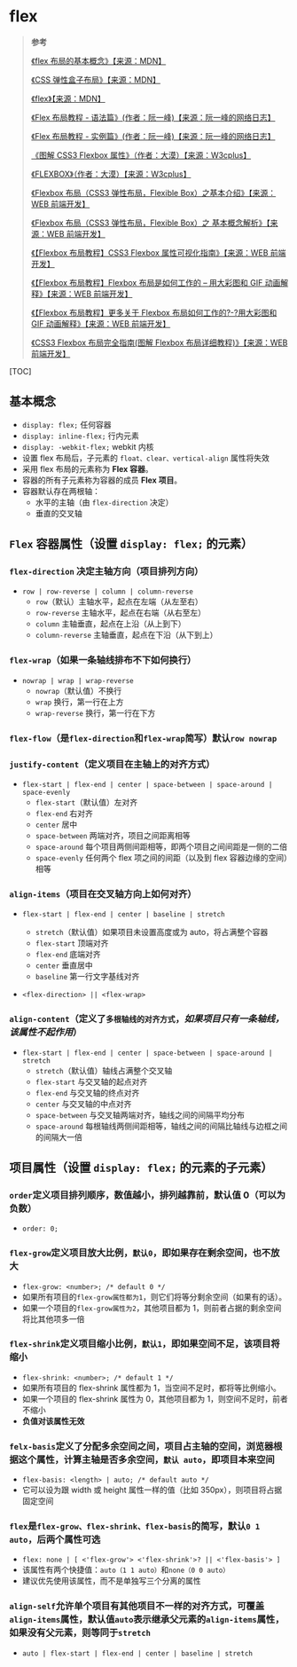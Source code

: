 # flex

> **参考**
>
> [《flex 布局的基本概念》【来源：MDN】](https://developer.mozilla.org/zh-CN/docs/Web/CSS/CSS_Flexible_Box_Layout/Basic_Concepts_of_Flexbox)
>
> [《CSS 弹性盒子布局》【来源：MDN】](https://developer.mozilla.org/zh-CN/docs/Web/CSS/CSS_Flexible_Box_Layout)
>
> [《flex》【来源：MDN】](https://developer.mozilla.org/zh-CN/docs/Web/CSS/flex)
>
> [《Flex 布局教程 - 语法篇》(作者：阮一峰)【来源：阮一峰的网络日志】](https://www.ruanyifeng.com/blog/2015/07/flex-grammar.html)
>
> [《Flex 布局教程 - 实例篇》(作者：阮一峰)【来源：阮一峰的网络日志】](https://www.ruanyifeng.com/blog/2015/07/flex-examples.html)
>
> [《图解 CSS3 Flexbox 属性》（作者：大漠）【来源：W3cplus】](https://www.w3cplus.com/css3/a-visual-guide-to-css3-flexbox-properties.html)
>
> [《FLEXBOX》（作者：大漠）【来源：W3cplus】](https://www.w3cplus.com/blog/tags/157.html)
>
> [《Flexbox 布局（CSS3 弹性布局，Flexible Box）之基本介绍》【来源：WEB 前端开发】](https://www.html.cn/archives/5726)
>
> [《Flexbox 布局（CSS3 弹性布局，Flexible Box）之 基本概念解析》【来源：WEB 前端开发】](https://www.html.cn/archives/5741)
>
> [《【Flexbox 布局教程】CSS3 Flexbox 属性可视化指南》【来源：WEB 前端开发】](https://www.html.cn/archives/5744)
>
> [《【Flexbox 布局教程】Flexbox 布局是如何工作的 – 用大彩图和 GIF 动画解释》【来源：WEB 前端开发】](https://www.html.cn/archives/7212)
>
> [《【Flexbox 布局教程】更多关于 Flexbox 布局如何工作的?-?用大彩图和 GIF 动画解释》【来源：WEB 前端开发】](https://www.html.cn/archives/7236)
>
> [《CSS3 Flexbox 布局完全指南(图解 Flexbox 布局详细教程)》【来源：WEB 前端开发】](https://www.html.cn/archives/8629)

[TOC]

## 基本概念

- `display: flex;` 任何容器
- `display: inline-flex;` 行内元素
- `display: -webkit-flex;` webkit 内核
- 设置 flex 布局后，子元素的 `float、clear、vertical-align` 属性将失效
- 采用 flex 布局的元素称为 **Flex 容器**。
- 容器的所有子元素称为容器的成员 **Flex 项目**。
- 容器默认存在两根轴：
  - 水平的主轴（由 `flex-direction` 决定）
  - 垂直的交叉轴

## `Flex` 容器属性（设置 `display: flex;` 的元素）

### `flex-direction` 决定主轴方向（项目排列方向）

- `row | row-reverse | column | column-reverse`
  - `row`（默认）主轴水平，起点在左端（从左至右）
  - `row-reverse` 主轴水平，起点在右端（从右至左）
  - `column` 主轴垂直，起点在上沿（从上到下）
  - `column-reverse` 主轴垂直，起点在下沿（从下到上）

### `flex-wrap`（如果一条轴线排布不下如何换行）

- `nowrap | wrap | wrap-reverse`
  - `nowrap`（默认值）不换行
  - `wrap` 换行，第一行在上方
  - `wrap-reverse` 换行，第一行在下方

### `flex-flow`（是`flex-direction`和`flex-wrap`简写）默认`row nowrap`

### `justify-content`（定义项目在主轴上的对齐方式）

- `flex-start | flex-end | center | space-between | space-around | space-evenly`
  - `flex-start`（默认值）左对齐
  - `flex-end` 右对齐
  - `center` 居中
  - `space-between` 两端对齐，项目之间距离相等
  - `space-around` 每个项目两侧间距相等，即两个项目之间间距是一侧的二倍
  - `space-evenly` 任何两个 flex 项之间的间距（以及到 flex 容器边缘的空间）相等

### `align-items`（项目在交叉轴方向上如何对齐）

- `flex-start | flex-end | center | baseline | stretch`

  - `stretch`（默认值）如果项目未设置高度或为 auto，将占满整个容器
  - `flex-start` 顶端对齐
  - `flex-end` 底端对齐
  - `center` 垂直居中
  - `baseline` 第一行文字基线对齐

- `<flex-direction> || <flex-wrap>`

### `align-content`（定义了`多根轴线的对齐方式`，_如果项目只有一条轴线，该属性不起作用_）

- `flex-start | flex-end | center | space-between | space-around | stretch`
  - `stretch`（默认值）轴线占满整个交叉轴
  - `flex-start` 与交叉轴的起点对齐
  - `flex-end` 与交叉轴的终点对齐
  - `center` 与交叉轴的中点对齐
  - `space-between` 与交叉轴两端对齐，轴线之间的间隔平均分布
  - `space-around` 每根轴线两侧间距相等，轴线之间的间隔比轴线与边框之间的间隔大一倍

## 项目属性（设置 `display: flex;` 的元素的子元素）

### `order`定义项目排列顺序，数值越小，排列越靠前，默认值 0（可以为负数）

- `order: 0;`

### `flex-grow`定义项目放大比例，`默认0`，即如果存在剩余空间，也不放大

- `flex-grow: <number>; /* default 0 */`
- 如果所有项目的`flex-grow属性都为1`，则它们将等分剩余空间（如果有的话）。
- 如果一个项目的`flex-grow属性为2`，其他项目都为 1，则前者占据的剩余空间将比其他项多一倍

### `flex-shrink`定义项目缩小比例，`默认1`，即如果空间不足，该项目将缩小

- `flex-shrink: <number>; /* default 1 */`
- 如果所有项目的 flex-shrink 属性都为 1，当空间不足时，都将等比例缩小。
- 如果一个项目的 flex-shrink 属性为 0，其他项目都为 1，则空间不足时，前者不缩小
- **负值对该属性无效**

### `felx-basis`定义了分配多余空间之间，项目占主轴的空间，浏览器根据这个属性，计算主轴是否多余空间，`默认 auto`，即项目本来空间

- `flex-basis: <length> | auto; /* default auto */`
- 它可以设为跟 width 或 height 属性一样的值（比如 350px），则项目将占据固定空间

### `flex`是`flex-grow、flex-shrink、flex-basis`的简写，默认`0 1 auto`，后两个属性可选

- `flex: none | [ <'flex-grow'> <'flex-shrink'>? || <'flex-basis'> ]`
- 该属性有两个快捷值：`auto（1 1 auto）`和`none（0 0 auto）`
- 建议优先使用该属性，而不是单独写三个分离的属性

### `align-self`允许单个项目有其他项目不一样的对齐方式，可覆盖`align-items`属性，默认值`auto`表示继承父元素的`align-items`属性，如果没有父元素，则等同于`stretch`

- `auto | flex-start | flex-end | center | baseline | stretch`
